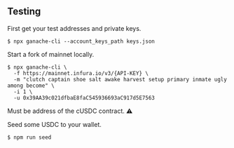 ## Testing

First get your test addresses and private keys.

```
$ npx ganache-cli --account_keys_path keys.json
```

Start a fork of mainnet locally.

```
$ npx ganache-cli \
  -f https://mainnet.infura.io/v3/{API-KEY} \
  -m "clutch captain shoe salt awake harvest setup primary inmate ugly among become" \
  -i 1 \
  -u 0x39AA39c021dfbaE8faC545936693aC917d5E7563
```

Must be address of the cUSDC contract. :warning:

Seed some USDC to your wallet.

```
$ npm run seed
```
